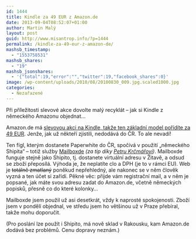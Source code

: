 ```yaml
---
id: 1444
title: Kindle za 49 EUR z Amazon.de
date: 2013-09-04T08:52:07+01:00
author: Martin Malý
layout: post
guid: http://www.misantrop.info/?p=1444
permalink: /kindle-za-49-eur-z-amazon-de/
mashsb_timestamp:
  - "1553758531"
mashsb_shares:
  - "19"
mashsb_jsonshares:
  - '{"total":19,"error":"","twitter":19,"facebook_shares":0}'
image: /wp-content/uploads/2010/08/20100830_009.jpg.scaled1000.jpg
categories:
  - Nezařazené
---
```

Při příležitosti slevové akce dovolte malý recyklát &#8211; jak si Kindle z německého Amazonu objednat&#8230;

<!--more-->

Amazon.de má [slevovou akci na Kindle, takže ten základní model pořídíte za 49 EUR](http://www.amazon.de/gp/product/B007HCCOD0?tag=kindlecat-21). Jenže, jak už někteří zjistili, nedodává do ČR. To ale nevadí!

Ten fígl, kterým dostanete Paperwhite do ČR, spočívá v použití „německého Shipita“ – totiž služby [Mailboxde](http://www.mailboxde.cz/) _(za tip díky [Petru Krčmářovi](http://petrkrcmar.blog.root.cz/))_. Mailboxde funguje stejně jako Shipito, tj. dostanete virtuální adresu v Žitavě, a odsud se zboží přeposílá. Výhoda je, že neplatíte clo a DPH (je to v rámci EU). Web je <del>totálně zmatlaný</del> poněkud nepřehledný, ale nakonec se v něm člověk vyzná a ten účet si zařídí. Pěkné věc: přijde vám registrační mail, a v něm je popsané, jak máte svou adresu zadat do Amazon.de, včetně německých popisků, přesně co do které kolonky…

Mailboxde jsem použil už asi desetkrát, vždy k naprosté spokojenosti. Zboží jsem v pondělí objednal, ve středu jsem ho většinou už v Praze přebíral, takže mohu doporučit.

(Pro poslání lze použít i Shipito, má nově sklad v Rakousku, kam Amazon.de dodává bez problémů. Cenu dopravy neznám.)